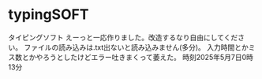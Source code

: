 # typingSOFT
タイピングソフト
えーっと一応作りました。改造するなり自由にしてください。
ファイルの読み込みは.txt出ないと読み込みません(多分)。
入力時間とかミス数とかやろうとしたけどエラー吐きまくって萎えた。
時刻2025年5月7日0時13分
